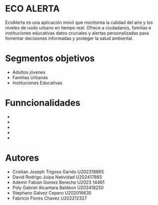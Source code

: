 # ECO ALERTA 
EcoAlerta es una aplicación móvil que monitorea la calidad del aire y los niveles de ruido urbano en tiempo real. Ofrece a ciudadanos, familias e instituciones educativas datos cruciales y alertas personalizadas para fomentar decisiones informadas y proteger la salud ambiental.
# Segmentos objetivos
- Adultos jóvenes
- Familias Urbanas
- Instituciones Educativas
# Funncionalidades
-
-
-
-
-
# Autores
- Cristian Joseph Trigoso Garido U202318865
- David Rodrigo Juipa Natividad U202417885
- Ademir Fabian Gomez Bereche U2023 14461
- Poly Gabriel Alcantara Baldeon U202418250
- Stephano Galvez Cepero U202016635
- Fabricio Flores Chavez U202212327
